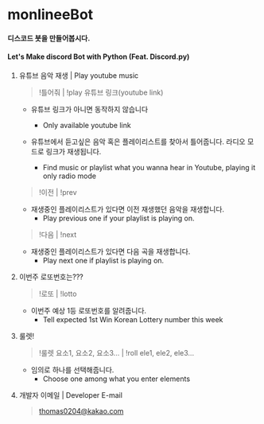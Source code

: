 # monlineeBot

#### 디스코드 봇을 만들어봅시다.
#### Let's Make discord Bot with Python (Feat. Discord.py)



1. 유튜브 음악 재생 | Play youtube music
        
   > !틀어줘 | !play 유튜브 링크(youtube link)
    
   - 유튜브 링크가 아니면 동작하지 않습니다
      * Only available youtube link
       

   - 유튜브에서 듣고싶은 음악 혹은 플레이리스트를 찾아서 틀어줍니다. 라디오 모드로 링크가 재생됩니다.
      * Find music or playlist what you wanna hear in Youtube, playing it only radio mode        


   > !이전 | !prev

   - 재생중인 플레이리스트가 있다면 이전 재생했던 음악을 재생합니다.
     * Play previous one if your playlist is playing on. 


   > !다음 | !next
   
   - 재생중인 플레이리스트가 있다면 다음 곡을 재생합니다.
     * Play next one if playlist is playing on.




2. 이번주 로또번호는???
        
   > !로또 | !lotto
        
   - 이번주 예상 1등 로또번호를 알려줍니다.
       * Tell expected 1st Win Korean Lottery number this week




3. 룰렛!

   > !룰렛 요소1, 요소2, 요소3... | !roll ele1, ele2, ele3...

   - 임의로 하나를 선택해줍니다.
       * Choose one among what you enter elements


    
    
4. 개발자 이메일 | Developer E-mail

    > thomas0204@kakao.com
